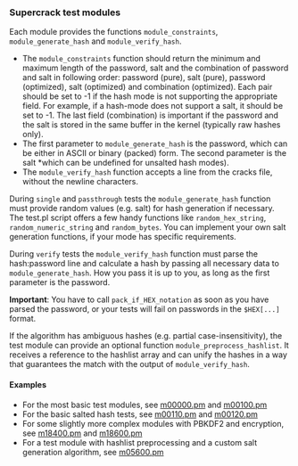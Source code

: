 ### Supercrack test modules ###

Each module provides the functions `module_constraints`, `module_generate_hash` and `module_verify_hash`.

* The `module_constraints` function should return the minimum and maximum length of the password, salt and the combination of password and salt in following order: password (pure), salt (pure), password (optimized), salt (optimized) and combination (optimized).
Each pair should be set to -1 if the hash mode is not supporting the appropriate field. For example, if a hash-mode does not support a salt, it should be set to -1. The last field (combination) is important if the password and the salt is stored in the same buffer in the kernel (typically raw hashes only).
* The first parameter to `module_generate_hash` is the password, which can be either in ASCII or binary (packed) form. The second parameter is the salt *which can be undefined for unsalted hash modes).
* The `module_verify_hash` function accepts a line from the cracks file, without the newline characters.

During `single` and `passthrough` tests the `module_generate_hash` function must provide random values (e.g. salt) for hash generation if necessary. The test.pl script offers a few handy functions like `random_hex_string`, `random_numeric_string` and `random_bytes`. You can implement your own salt generation functions, if your mode has specific requirements.

During `verify` tests the `module_verify_hash` function must parse the hash:password line and calculate a hash by passing all necessary data to `module_generate_hash`. How you pass it is up to you, as long as the first parameter is the password.

**Important**: You have to call `pack_if_HEX_notation` as soon as you have parsed the password, or your tests will fail on passwords in the `$HEX[...]` format.

If the algorithm has ambiguous hashes (e.g. partial case-insensitivity), the test module can provide an optional function `module_preprocess_hashlist`. It receives a reference to the hashlist array and can unify the hashes in a way that guarantees the match with the output of `module_verify_hash`.

#### Examples ####

* For the most basic test modules, see [m00000.pm](m00000.pm) and [m00100.pm](m00100.pm)
* For the basic salted hash tests, see [m00110.pm](m00110.pm) and [m00120.pm](m00120.pm)
* For some slightly more complex modules with PBKDF2 and encryption, see [m18400.pm](m18400.pm) and [m18600.pm](m18600.pm)
* For a test module with hashlist preprocessing and a custom salt generation algorithm, see [m05600.pm](m05600.pm)


